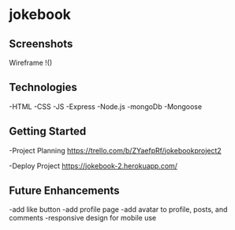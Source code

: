 # jokebook

## Screenshots

Wireframe
!()


## Technologies
-HTML
-CSS
-JS
-Express
-Node.js
-mongoDb
-Mongoose


## Getting Started

-Project Planning
https://trello.com/b/ZYaefpRf/jokebookproject2

-Deploy Project
https://jokebook-2.herokuapp.com/

## Future Enhancements

-add like button
-add profile page
-add avatar to profile, posts, and comments
-responsive design for mobile use

